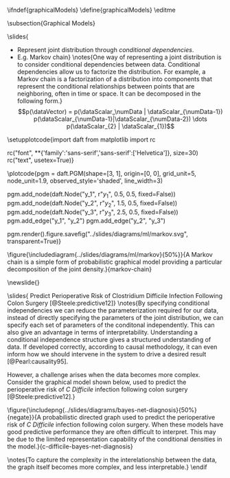 \ifndef{graphicalModels}
\define{graphicalModels}
\editme

\subsection{Graphical Models}

\slides{
* Represent joint distribution through *conditional dependencies*.
* E.g. Markov chain}
\notes{One way of representing a joint distribution is to consider conditional dependencies between data. Conditional dependencies allow us to factorize the distribution. For example, a Markov chain is a factorization of a distribution into components that represent the conditional relationships between points that are neighboring, often in time or space. It can be decomposed in the following form.}
$$p(\dataVector) = p(\dataScalar_\numData | \dataScalar_{\numData-1}) p(\dataScalar_{\numData-1}|\dataScalar_{\numData-2}) \dots p(\dataScalar_{2} | \dataScalar_{1})$$

\setupplotcode{import daft
from matplotlib import rc

rc("font", **{'family':'sans-serif','sans-serif':['Helvetica']}, size=30)
rc("text", usetex=True)}

\plotcode{pgm = daft.PGM(shape=[3, 1],
               origin=[0, 0], 
               grid_unit=5, 
               node_unit=1.9, 
               observed_style='shaded',
              line_width=3)


pgm.add_node(daft.Node("y_1", r"$y_1$", 0.5, 0.5, fixed=False))
pgm.add_node(daft.Node("y_2", r"$y_2$", 1.5, 0.5, fixed=False))
pgm.add_node(daft.Node("y_3", r"$y_3$", 2.5, 0.5, fixed=False))
pgm.add_edge("y_1", "y_2")
pgm.add_edge("y_2", "y_3")

pgm.render().figure.savefig("../slides/diagrams/ml/markov.svg", transparent=True)}

\figure{\includediagram{../slides/diagrams/ml/markov}{50%}}{A Markov chain is a simple form of probabilistic graphical model providing a particular decomposition of the joint density.}{markov-chain}

\newslide{}

\slides{
Predict Perioperative Risk of Clostridium Difficile Infection Following Colon Surgery [@Steele:predictive12]}
\notes{By specifying conditional independencies we can reduce the parameterization required for our data, instead of directly specifying the parameters of the joint distribution, we can specify each set of parameters of the conditonal independently. This can also give an advantage in terms of interpretability. Understanding a conditional independence structure gives a structured understanding of data. If developed correctly, according to causal methodology, it can even inform how we should intervene in the system to drive a desired result [@Pearl:causality95]. 

However, a challenge arises when the data becomes more complex. Consider the graphical model shown below, used to predict the perioperative risk of *C Difficile* infection following colon surgery [@Steele:predictive12].}

\figure{\includepng{../slides/diagrams/bayes-net-diagnosis}{50%}{negate}}{A probabilistic directed graph used to predict the perioperative risk of *C Difficile* infection following colon surgery. When these models have good predictive performance they are often difficult to interpret. This may be due to the limited representation capability of the conditional densities in the model.}{c-difficile-bayes-net-diagnosis}

\notes{To capture the complexity in the interelationship between the data, the graph itself becomes more complex, and less interpretable.}
\endif
